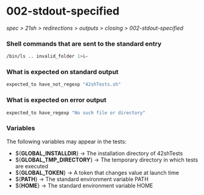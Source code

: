 # 002-stdout-specified

*spec > 21sh > redirections > outputs > closing > 002-stdout-specified*

### Shell commands that are sent to the standard entry

```bash
/bin/ls .. invalid_folder 1>&-

```

### What is expected on standard output

```bash
expected_to have_not_regexp "42shTests.sh"

```

### What is expected on error output

```bash
expected_to have_regexp "No such file or directory"

```

### Variables

The following variables may appear in the tests:

* ${**GLOBAL_INSTALLDIR**} -> The installation directory of 42shTests
* ${**GLOBAL_TMP_DIRECTORY**} -> The temporary directory in which tests are executed
* ${**GLOBAL_TOKEN**} -> A token that changes value at launch time
* ${**PATH**} -> The standard environment variable PATH
* ${**HOME**} -> The standard environment variable HOME
